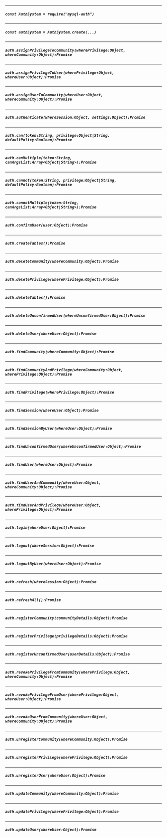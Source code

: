 
-----

##### `const AuthSystem = require("mysql-auth")`




-----

##### `const authSystem = AuthSystem.create(...)`




-----

##### `auth.assignPrivilegeToCommunity(wherePrivilege:Object, whereCommunity:Object):Promise`




-----

##### `auth.assignPrivilegeToUser(wherePrivilege:Object, whereUser:Object):Promise`




-----

##### `auth.assignUserToCommunity(whereUser:Object, whereCommunity:Object):Promise`




-----

##### `auth.authenticate(whereSession:Object, settings:Object):Promise`




-----

##### `auth.can(token:String, privilege:Object|String, defaultPolicy:Boolean):Promise`




-----

##### `auth.canMultiple(token:String, canArgsList:Array<Object|String>):Promise`




-----

##### `auth.cannot(token:String, privilege:Object|String, defaultPolicy:Boolean):Promise`




-----

##### `auth.cannotMultiple(token:String, canArgsList:Array<Object|String>):Promise`













-----

##### `auth.confirmUser(user:Object):Promise`




-----

##### `auth.createTables():Promise`




-----

##### `auth.deleteCommunity(whereCommunity:Object):Promise`




-----

##### `auth.deletePrivilege(wherePrivilege:Object):Promise`




-----

##### `auth.deleteTables():Promise`




-----

##### `auth.deleteUnconfirmedUser(whereUnconfirmedUser:Object):Promise`




-----

##### `auth.deleteUser(whereUser:Object):Promise`




-----

##### `auth.findCommunity(whereCommunity:Object):Promise`




-----

##### `auth.findCommunityAndPrivilege(whereCommunity:Object, wherePrivilege:Object):Promise`




-----

##### `auth.findPrivilege(wherePrivilege:Object):Promise`




-----

##### `auth.findSession(whereUser:Object):Promise`




-----

##### `auth.findSessionByUser(whereUser:Object):Promise`




-----

##### `auth.findUnconfirmedUser(whereUnconfirmedUser:Object):Promise`




-----

##### `auth.findUser(whereUser:Object):Promise`




-----

##### `auth.findUserAndCommunity(whereUser:Object, whereCommunity:Object):Promise`




-----

##### `auth.findUserAndPrivilege(whereUser:Object, wherePrivilege:Object):Promise`




-----

##### `auth.login(whereUser:Object):Promise`




-----

##### `auth.logout(whereSession:Object):Promise`




-----

##### `auth.logoutByUser(whereUser:Object):Promise`




-----

##### `auth.refresh(whereSession:Object):Promise`




-----

##### `auth.refreshAll():Promise`




-----

##### `auth.registerCommunity(communityDetails:Object):Promise`




-----

##### `auth.registerPrivilege(privilegeDetails:Object):Promise`




-----

##### `auth.registerUnconfirmedUser(userDetails:Object):Promise`




-----

##### `auth.revokePrivilegeFromCommunity(wherePrivilege:Object, whereCommunity:Object):Promise`




-----

##### `auth.revokePrivilegeFromUser(wherePrivilege:Object, whereUser:Object):Promise`




-----

##### `auth.revokeUserFromCommunity(whereUser:Object, whereCommunity:Object):Promise`




-----

##### `auth.unregisterCommunity(whereCommunity:Object):Promise`




-----

##### `auth.unregisterPrivilege(wherePrivilege:Object):Promise`




-----

##### `auth.unregisterUser(whereUser:Object):Promise`




-----

##### `auth.updateCommunity(whereCommunity:Object):Promise`




-----

##### `auth.updatePrivilege(wherePrivilege:Object):Promise`




-----

##### `auth.updateUser(whereUser:Object):Promise`



